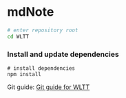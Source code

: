 # mdNote

``` bash
# enter repository root
cd WLTT
```

### Install and update dependencies

```
# install dependencies
npm install 
```

Git guide: [Git guide for WLTT](https://github.com/XuhengLi/WLTT/wiki/Git-Guide-for-WLTT)
